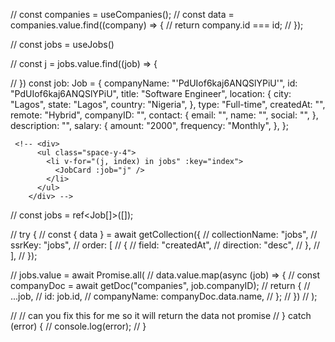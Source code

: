 // const companies = useCompanies();
// const data = companies.value.find((company) => {
//   return company.id === id;
// });

// const jobs = useJobs()

// const j = jobs.value.find((job) => {

// })
const job: Job = {
  companyName: "'PdUIof6kaj6ANQSlYPiU'",
  id: "PdUIof6kaj6ANQSlYPiU",
  title: "Software Engineer",
  location: {
    city: "Lagos",
    state: "Lagos",
    country: "Nigeria",
  },
  type: "Full-time",
  createdAt: "",
  remote: "Hybrid",
  companyID: "",
  contact: {
    email: "",
    name: "",
    social: "",
  },
  description: "",
  salary: {
    amount: "2000",
    frequency: "Monthly",
  },
};

     <!-- <div>
          <ul class="space-y-4">
            <li v-for="(j, index) in jobs" :key="index">
              <JobCard :job="j" />
            </li>
          </ul>
        </div> -->


// const jobs = ref<Job[]>([]);

// try {
//   const { data } = await getCollection<Job>({
//     collectionName: "jobs",
//     ssrKey: "jobs",
//     order: [
//       {
//         field: "createdAt",
//         direction: "desc",
//       },
//     ],
//   });

//   jobs.value = await Promise.all(
//     data.value.map(async (job) => {
//       const companyDoc = await getDoc<Company>("companies", job.companyID);
//       return {
//         ...job,
//         id: job.id,
//         companyName: companyDoc.data.name,
//       };
//     })
//   );

//   // can you fix this for me so it will return the data not promise
// } catch (error) {
//   console.log(error);
// }